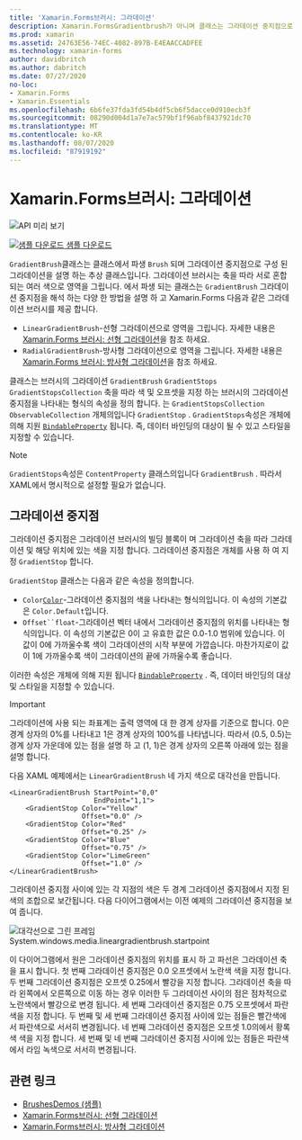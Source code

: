 ```yaml
---
title: 'Xamarin.Forms브러시: 그라데이션'
description: Xamarin.FormsGradientbrush가 아니며 클래스는 그라데이션 중지점으로 구성 된 그라데이션을 설명 하는 추상 클래스입니다.
ms.prod: xamarin
ms.assetid: 24763E56-74EC-4082-897B-E4EAACCADFEE
ms.technology: xamarin-forms
author: davidbritch
ms.author: dabritch
ms.date: 07/27/2020
no-loc:
- Xamarin.Forms
- Xamarin.Essentials
ms.openlocfilehash: 6b6fe37fda3fd54b4df5cb6f5dacce0d910ecb3f
ms.sourcegitcommit: 08290d004d1a7e7ac579bf1f96abf8437921dc70
ms.translationtype: MT
ms.contentlocale: ko-KR
ms.lasthandoff: 08/07/2020
ms.locfileid: "87919192"
---
```

# <a name="no-locxamarinforms-brushes-gradients"></a>Xamarin.Forms브러시: 그라데이션

![API 미리 보기](~/media/shared/preview.png "이 API는 현재 시험판임")

[![샘플 다운로드](~/media/shared/download.png) 샘플 다운로드](https://docs.microsoft.com/samples/xamarin/xamarin-forms-samples/userinterface-brushdemos/)

`GradientBrush`클래스는 클래스에서 파생 `Brush` 되며 그라데이션 중지점으로 구성 된 그라데이션을 설명 하는 추상 클래스입니다. 그라데이션 브러시는 축을 따라 서로 혼합되는 여러 색으로 영역을 그립니다. 에서 파생 되는 클래스는 `GradientBrush` 그라데이션 중지점을 해석 하는 다양 한 방법을 설명 하 고 Xamarin.Forms 다음과 같은 그라데이션 브러시를 제공 합니다.

- `LinearGradientBrush`-선형 그라데이션으로 영역을 그립니다. 자세한 내용은 [ Xamarin.Forms 브러시: 선형 그라데이션](lineargradient.md)을 참조 하세요.
- `RadialGradientBrush`-방사형 그라데이션으로 영역을 그립니다. 자세한 내용은 [ Xamarin.Forms 브러시: 방사형 그라데이션](radialgradient.md)을 참조 하세요.

클래스는 브러시의 그라데이션 `GradientBrush` `GradientStops` `GradientStopsCollection` 축을 따라 색 및 오프셋을 지정 하는 브러시의 그라데이션 중지점을 나타내는 형식의 속성을 정의 합니다. 는 `GradientStopsCollection` `ObservableCollection` 개체의입니다 `GradientStop` . `GradientStops`속성은 개체에 의해 지원 [`BindableProperty`](xref:Xamarin.Forms.BindableProperty) 됩니다. 즉, 데이터 바인딩의 대상이 될 수 있고 스타일을 지정할 수 있습니다.

> [!NOTE]
> `GradientStops`속성은 `ContentProperty` 클래스의입니다 `GradientBrush` . 따라서 XAML에서 명시적으로 설정할 필요가 없습니다.

## <a name="gradient-stops"></a>그라데이션 중지점

그라데이션 중지점은 그라데이션 브러시의 빌딩 블록이 며 그라데이션 축을 따라 그라데이션 및 해당 위치에 있는 색을 지정 합니다. 그라데이션 중지점은 개체를 사용 하 여 지정 `GradientStop` 합니다.

`GradientStop` 클래스는 다음과 같은 속성을 정의합니다.

- `Color`[`Color`](xref:Xamarin.Forms.Color)-그라데이션 중지점의 색을 나타내는 형식의입니다. 이 속성의 기본값은 `Color.Default`입니다.
- `Offset``float`-그라데이션 벡터 내에서 그라데이션 중지점의 위치를 나타내는 형식의입니다. 이 속성의 기본값은 0이 고 유효한 값은 0.0-1.0 범위에 있습니다. 이 값이 0에 가까울수록 색이 그라데이션의 시작 부분에 가깝습니다. 마찬가지로이 값이 1에 가까울수록 색이 그라데이션의 끝에 가까울수록 좋습니다.

이러한 속성은 개체에 의해 지원 됩니다 [`BindableProperty`](xref:Xamarin.Forms.BindableProperty) . 즉, 데이터 바인딩의 대상 및 스타일을 지정할 수 있습니다.

> [!IMPORTANT]
> 그라데이션에 사용 되는 좌표계는 출력 영역에 대 한 경계 상자를 기준으로 합니다. 0은 경계 상자의 0%를 나타내고 1은 경계 상자의 100%를 나타냅니다. 따라서 (0.5, 0.5)는 경계 상자 가운데에 있는 점을 설명 하 고 (1, 1)은 경계 상자의 오른쪽 아래에 있는 점을 설명 합니다.

다음 XAML 예제에서는 `LinearGradientBrush` 네 가지 색으로 대각선을 만듭니다.

```xaml
<LinearGradientBrush StartPoint="0,0"
                     EndPoint="1,1">
    <GradientStop Color="Yellow"
                  Offset="0.0" />
    <GradientStop Color="Red"
                  Offset="0.25" />
    <GradientStop Color="Blue"
                  Offset="0.75" />             
    <GradientStop Color="LimeGreen"
                  Offset="1.0" />
</LinearGradientBrush>                                                       
```

그라데이션 중지점 사이에 있는 각 지점의 색은 두 경계 그라데이션 중지점에서 지정 된 색의 조합으로 보간됩니다. 다음 다이어그램에서는 이전 예제의 그라데이션 중지점을 보여 줍니다.

![대각선으로 그린 프레임 System.windows.media.lineargradientbrush.startpoint](gradient-images/gradient-stops.png)

이 다이어그램에서 원은 그라데이션 중지점의 위치를 표시 하 고 파선은 그라데이션 축을 표시 합니다. 첫 번째 그라데이션 중지점은 0.0 오프셋에서 노란색 색을 지정 합니다. 두 번째 그라데이션 중지점은 오프셋 0.25에서 빨강을 지정 합니다. 그라데이션 축을 따라 왼쪽에서 오른쪽으로 이동 하는 경우 이러한 두 그라데이션 사이의 점은 점차적으로 노란색에서 빨강으로 변경 됩니다. 세 번째 그라데이션 중지점은 0.75 오프셋에서 파란색을 지정 합니다. 두 번째 및 세 번째 그라데이션 중지점 사이에 있는 점들은 빨간색에서 파란색으로 서서히 변경됩니다. 네 번째 그라데이션 중지점은 오프셋 1.0의에서 황록색 색을 지정 합니다. 세 번째 및 네 번째 그라데이션 중지점 사이에 있는 점들은 파란색에서 라임 녹색으로 서서히 변경됩니다.

## <a name="related-links"></a>관련 링크

- [BrushesDemos (샘플)](https://docs.microsoft.com/samples/xamarin/xamarin-forms-samples/userinterface-brushdemos/)
- [Xamarin.Forms브러시: 선형 그라데이션](lineargradient.md)
- [Xamarin.Forms브러시: 방사형 그라데이션](radialgradient.md)
